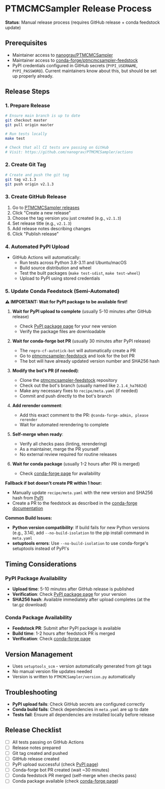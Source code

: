 # PTMCMCSampler Release Process

**Status**: Manual release process (requires GitHub release + conda feedstock update)

## Prerequisites
- Maintainer access to [nanograv/PTMCMCSampler](https://github.com/nanograv/PTMCMCSampler)
- Maintainer access to [conda-forge/ptmcmcsampler-feedstock](https://github.com/conda-forge/ptmcmcsampler-feedstock)
- PyPI credentials configured in GitHub secrets (`PYPI_USERNAME`, `PYPI_PASSWORD`). Current maintainers know about this, but should be set up properly already.

## Release Steps

### 1. Prepare Release
```bash
# Ensure main branch is up to date
git checkout master
git pull origin master

# Run tests locally
make test

# Check that all CI tests are passing on GitHub
# Visit: https://github.com/nanograv/PTMCMCSampler/actions
```

### 2. Create Git Tag
```bash
# Create and push the git tag
git tag v2.1.3
git push origin v2.1.3
```

### 3. Create GitHub Release
1. Go to [PTMCMCSampler releases](https://github.com/nanograv/PTMCMCSampler/releases)
2. Click "Create a new release"
3. Choose the tag version you just created (e.g., `v2.1.3`)
4. Set release title (e.g., `v2.1.3`)
5. Add release notes describing changes
6. Click "Publish release"

### 4. Automated PyPI Upload
- GitHub Actions will automatically:
  - Run tests across Python 3.8-3.11 and Ubuntu/macOS
  - Build source distribution and wheel
  - Test the built packages (`make test-sdist`, `make test-wheel`)
  - Upload to PyPI using stored credentials

### 5. Update Conda Feedstock (Semi-Automated)
**⚠️ IMPORTANT: Wait for PyPI package to be available first!**

1. **Wait for PyPI upload to complete** (usually 5-10 minutes after GitHub release)
   - Check [PyPI package page](https://pypi.org/project/ptmcmcsampler/) for your new version
   - Verify the package files are downloadable

2. **Wait for conda-forge bot PR** (usually 30 minutes after PyPI release)
   - The `regro-cf-autotick-bot` will automatically create a PR
   - Go to [ptmcmcsampler-feedstock](https://github.com/conda-forge/ptmcmcsampler-feedstock) and look for the bot PR
   - The bot will have already updated version number and SHA256 hash

3. **Modify the bot's PR (if needed)**:
   - Clone the [ptmcmcsampler-feedstock](https://github.com/conda-forge/ptmcmcsampler-feedstock) repository
   - Check out the bot's branch (usually named like `2.1.4_ha7682d`)
   - Make any necessary fixes to `recipe/meta.yaml` (if needed)
   - Commit and push directly to the bot's branch

4. **Add rerender comment**:
   - Add this exact comment to the PR: `@conda-forge-admin, please rerender`
   - Wait for automated rerendering to complete

5. **Self-merge when ready**:
   - Verify all checks pass (linting, rerendering)
   - As a maintainer, merge the PR yourself
   - No external review required for routine releases

6. **Wait for conda package** (usually 1-2 hours after PR is merged)
   - Check [conda-forge page](https://anaconda.org/conda-forge/ptmcmcsampler) for availability

**Fallback if bot doesn't create PR within 1 hour:**
- Manually update `recipe/meta.yaml` with the new version and SHA256 hash from [PyPI](https://pypi.org/project/ptmcmcsampler/)
- Create a PR to the feedstock as described in the [conda-forge documentation](https://conda-forge.org/docs/maintainer/updating_pkgs.html)

**Common Build Issues:**
- **Python version compatibility**: If build fails for new Python versions (e.g., 3.14), add `--no-build-isolation` to the pip install command in `meta.yaml`
- **setuptools errors**: Use `--no-build-isolation` to use conda-forge's setuptools instead of PyPI's

## Timing Considerations

### PyPI Package Availability
- **Upload time**: 5-10 minutes after GitHub release is published
- **Verification**: Check [PyPI package page](https://pypi.org/project/ptmcmcsampler/) for your version
- **SHA256 hash**: Available immediately after upload completes (at the tar.gz download)

### Conda Package Availability  
- **Feedstock PR**: Submit after PyPI package is available
- **Build time**: 1-2 hours after feedstock PR is merged
- **Verification**: Check [conda-forge page](https://anaconda.org/conda-forge/ptmcmcsampler)

## Version Management
- Uses `setuptools_scm` - version automatically generated from git tags
- No manual version file updates needed
- Version is written to `PTMCMCSampler/version.py` automatically

## Troubleshooting
- **PyPI upload fails**: Check GitHub secrets are configured correctly
- **Conda build fails**: Check dependencies in `meta.yaml` are up to date
- **Tests fail**: Ensure all dependencies are installed locally before release

## Release Checklist
- [ ] All tests passing on GitHub Actions
- [ ] Release notes prepared
- [ ] Git tag created and pushed
- [ ] GitHub release created
- [ ] PyPI upload successful (check [PyPI page](https://pypi.org/project/ptmcmcsampler/))
- [ ] Conda-forge bot PR created (wait ~30 minutes)
- [ ] Conda feedstock PR merged (self-merge when checks pass)
- [ ] Conda package available (check [conda-forge page](https://anaconda.org/conda-forge/ptmcmcsampler))
